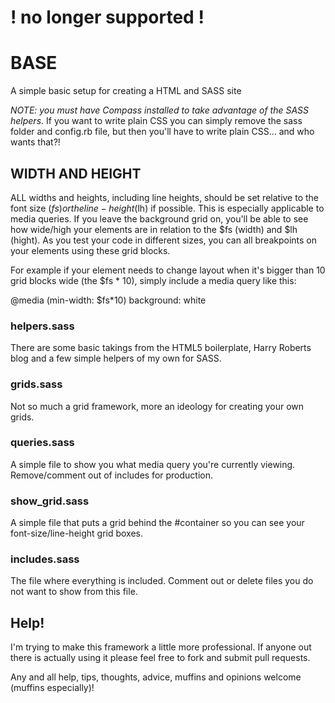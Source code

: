 # ! no longer supported !

# BASE

A simple basic setup for creating a HTML and SASS site

_NOTE: you must have Compass installed to take advantage of the SASS helpers_. If you want to write plain CSS you can simply remove the sass folder and config.rb file, but then you'll have to write plain CSS... and who wants that?!

## WIDTH AND HEIGHT

ALL widths and heights, including line heights, should be set relative to the font size ($fs) or the line-height ($lh) if possible. This is especially applicable to media queries. If you leave the background grid on, you'll be able to see how wide/high your elements are in relation to the $fs (width) and $lh (hight). As you test your code in different sizes, you can all breakpoints on your elements using these grid blocks.

For example if your element needs to change layout when it's bigger than 10 grid blocks wide (the $fs * 10), simply include a media query like this:

@media (min-width: $fs*10)
	background: white

### helpers.sass

There are some basic takings from the HTML5 boilerplate, Harry Roberts blog and a few simple helpers of my own for SASS.

### grids.sass

Not so much a grid framework, more an ideology for creating your own grids.

### queries.sass

A simple file to show you what media query you're currently viewing. Remove/comment out of includes for production.

### show_grid.sass

A simple file that puts a grid behind the #container so you can see your font-size/line-height grid boxes.

### includes.sass

The file where everything is included. Comment out or delete files you do not want to show from this file.

## Help!
I'm trying to make this framework a little more professional. If anyone out there is actually using it please feel free to fork and submit pull requests.

Any and all help, tips, thoughts, advice, muffins and opinions welcome (muffins especially)!
